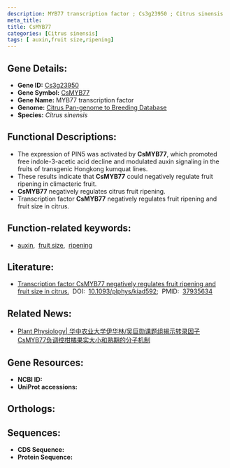 ```yaml
---
description: MYB77 transcription factor ; Cs3g23950 ; Citrus sinensis
meta_title:
title: CsMYB77
categories: [Citrus sinensis]
tags: [ auxin,fruit size,ripening]
---
```


## Gene Details:
- **Gene ID:**	[Cs3g23950]()
- **Gene Symbol:** <u>CsMYB77</u>
- **Gene Name:** MYB77 transcription factor
- **Genome:** [Citrus Pan-genome to Breeding Database](http://citrus.hzau.edu.cn/)
- **Species:** *Citrus sinensis*

## Functional Descriptions:
   - The expression of PIN5 was activated by **CsMYB77**, which promoted free indole-3-acetic acid decline and modulated auxin signaling in the fruits of transgenic Hongkong kumquat lines.
   - These results indicate that **CsMYB77** could negatively regulate fruit ripening in climacteric fruit.
   - **CsMYB77** negatively regulates citrus fruit ripening.
   - Transcription factor **CsMYB77** negatively regulates fruit ripening and fruit size in citrus.

## Function-related keywords:
   - [auxin](/tags/auxin/),&nbsp;&nbsp;[fruit size](/tags/fruit-size/),&nbsp;&nbsp;[ripening](/tags/ripening/)

## Literature:
   - [Transcription factor CsMYB77 negatively regulates fruit ripening and fruit size in citrus.](https://academic.oup.com/plphys/advance-article/doi/10.1093/plphys/kiad592/7343175?login=true)&nbsp;&nbsp;DOI:&nbsp;&nbsp;[10.1093/plphys/kiad592](https://academic.oup.com/plphys/advance-article/doi/10.1093/plphys/kiad592/7343175?login=true);&nbsp;&nbsp;PMID:&nbsp;&nbsp;[37935634](https://pubmed.ncbi.nlm.nih.gov/37935634/)

## Related News:
   - [Plant Physiology| 华中农业大学伊华林/吴巨勋课题组揭示转录因子CsMYB77负调控柑橘果实大小和熟期的分子机制](https://mp.weixin.qq.com/s?__biz=Mzg3MDEwNDEyMg==&mid=2247559093&idx=4&sn=558257ca3735d08ab3d005d6526af442&chksm=1a7c52bb24c5041a1ca00d55944596572db90c3951a0b8ebd2decf251c4d052937359d1abebc&scene=27#wechat_redirect)

## Gene Resources:
- **NCBI ID:**  [](https://www.ncbi.nlm.nih.gov/gene/?term=)
- **UniProt accessions:** [](https://www.uniprot.org/uniprotkb//entry)

## Orthologs:

## Sequences:
- **CDS Sequence:**
- **Protein Sequence:**
